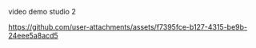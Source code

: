 video demo studio 2

https://github.com/user-attachments/assets/f7395fce-b127-4315-be9b-24eee5a8acd5

